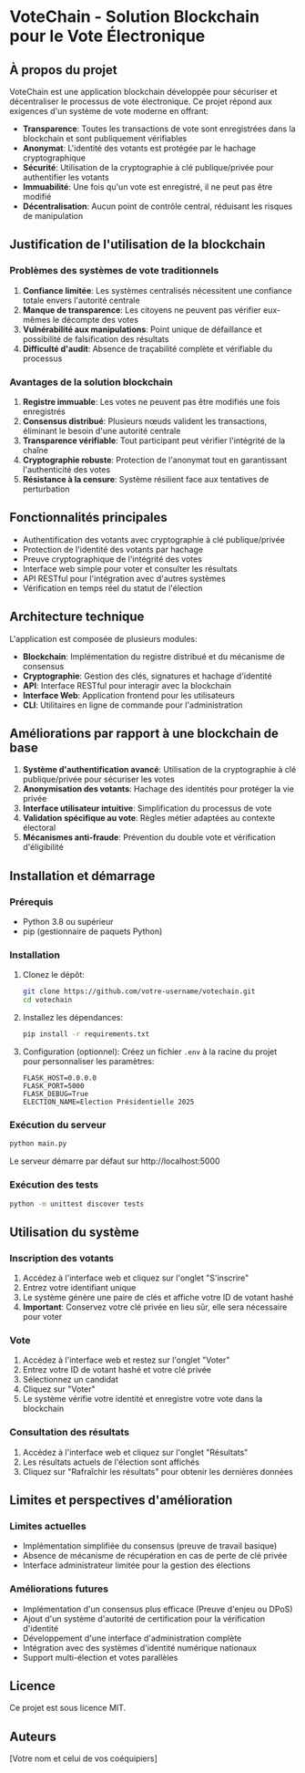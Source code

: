 # VoteChain - Solution Blockchain pour le Vote Électronique

## À propos du projet

VoteChain est une application blockchain développée pour sécuriser et décentraliser le processus de vote électronique. Ce projet répond aux exigences d'un système de vote moderne en offrant:

- **Transparence**: Toutes les transactions de vote sont enregistrées dans la blockchain et sont publiquement vérifiables
- **Anonymat**: L'identité des votants est protégée par le hachage cryptographique
- **Sécurité**: Utilisation de la cryptographie à clé publique/privée pour authentifier les votants
- **Immuabilité**: Une fois qu'un vote est enregistré, il ne peut pas être modifié
- **Décentralisation**: Aucun point de contrôle central, réduisant les risques de manipulation

## Justification de l'utilisation de la blockchain

### Problèmes des systèmes de vote traditionnels

1. **Confiance limitée**: Les systèmes centralisés nécessitent une confiance totale envers l'autorité centrale
2. **Manque de transparence**: Les citoyens ne peuvent pas vérifier eux-mêmes le décompte des votes
3. **Vulnérabilité aux manipulations**: Point unique de défaillance et possibilité de falsification des résultats
4. **Difficulté d'audit**: Absence de traçabilité complète et vérifiable du processus

### Avantages de la solution blockchain

1. **Registre immuable**: Les votes ne peuvent pas être modifiés une fois enregistrés
2. **Consensus distribué**: Plusieurs nœuds valident les transactions, éliminant le besoin d'une autorité centrale
3. **Transparence vérifiable**: Tout participant peut vérifier l'intégrité de la chaîne
4. **Cryptographie robuste**: Protection de l'anonymat tout en garantissant l'authenticité des votes
5. **Résistance à la censure**: Système résilient face aux tentatives de perturbation

## Fonctionnalités principales

- Authentification des votants avec cryptographie à clé publique/privée
- Protection de l'identité des votants par hachage
- Preuve cryptographique de l'intégrité des votes
- Interface web simple pour voter et consulter les résultats
- API RESTful pour l'intégration avec d'autres systèmes
- Vérification en temps réel du statut de l'élection

## Architecture technique

L'application est composée de plusieurs modules:

- **Blockchain**: Implémentation du registre distribué et du mécanisme de consensus
- **Cryptographie**: Gestion des clés, signatures et hachage d'identité
- **API**: Interface RESTful pour interagir avec la blockchain
- **Interface Web**: Application frontend pour les utilisateurs
- **CLI**: Utilitaires en ligne de commande pour l'administration

## Améliorations par rapport à une blockchain de base

1. **Système d'authentification avancé**: Utilisation de la cryptographie à clé publique/privée pour sécuriser les votes
2. **Anonymisation des votants**: Hachage des identités pour protéger la vie privée
3. **Interface utilisateur intuitive**: Simplification du processus de vote
4. **Validation spécifique au vote**: Règles métier adaptées au contexte électoral
5. **Mécanismes anti-fraude**: Prévention du double vote et vérification d'éligibilité

## Installation et démarrage

### Prérequis

- Python 3.8 ou supérieur
- pip (gestionnaire de paquets Python)

### Installation

1. Clonez le dépôt:
   ```bash
   git clone https://github.com/votre-username/votechain.git
   cd votechain
   ```

2. Installez les dépendances:
   ```bash
   pip install -r requirements.txt
   ```

3. Configuration (optionnel):
   Créez un fichier `.env` à la racine du projet pour personnaliser les paramètres:
   ```
   FLASK_HOST=0.0.0.0
   FLASK_PORT=5000
   FLASK_DEBUG=True
   ELECTION_NAME=Election Présidentielle 2025
   ```

### Exécution du serveur

```bash
python main.py
```

Le serveur démarre par défaut sur http://localhost:5000

### Exécution des tests

```bash
python -m unittest discover tests
```

## Utilisation du système

### Inscription des votants

1. Accédez à l'interface web et cliquez sur l'onglet "S'inscrire"
2. Entrez votre identifiant unique
3. Le système génère une paire de clés et affiche votre ID de votant hashé
4. **Important**: Conservez votre clé privée en lieu sûr, elle sera nécessaire pour voter

### Vote

1. Accédez à l'interface web et restez sur l'onglet "Voter"
2. Entrez votre ID de votant hashé et votre clé privée
3. Sélectionnez un candidat
4. Cliquez sur "Voter"
5. Le système vérifie votre identité et enregistre votre vote dans la blockchain

### Consultation des résultats

1. Accédez à l'interface web et cliquez sur l'onglet "Résultats"
2. Les résultats actuels de l'élection sont affichés
3. Cliquez sur "Rafraîchir les résultats" pour obtenir les dernières données

## Limites et perspectives d'amélioration

### Limites actuelles

- Implémentation simplifiée du consensus (preuve de travail basique)
- Absence de mécanisme de récupération en cas de perte de clé privée
- Interface administrateur limitée pour la gestion des élections

### Améliorations futures

- Implémentation d'un consensus plus efficace (Preuve d'enjeu ou DPoS)
- Ajout d'un système d'autorité de certification pour la vérification d'identité
- Développement d'une interface d'administration complète
- Intégration avec des systèmes d'identité numérique nationaux
- Support multi-élection et votes parallèles

## Licence

Ce projet est sous licence MIT.

## Auteurs

[Votre nom et celui de vos coéquipiers]
